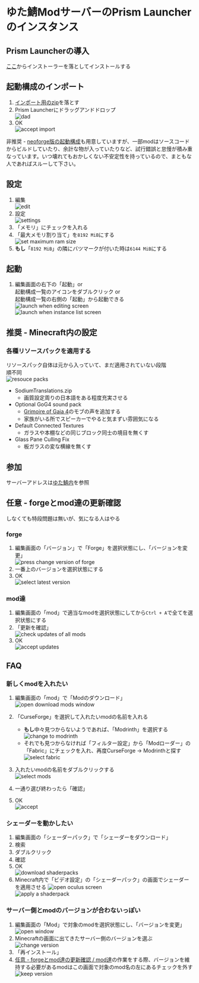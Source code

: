 # ゆた鯖ModサーバーのPrism Launcherのインスタンス

## Prism Launcherの導入

[ここ](https://prismlauncher.org)からインストーラーを落としてインストールする

## 起動構成のインポート

1. [インポート用のzip](./resource/instance/Modded_Hammer%201.13.6+1.20.1.forge.zip)を落とす
2. Prism Launcherにドラッグアンドドロップ\
![dad](./resource/dad.png)
3. OK\
![accept import](./resource/import.png)

非推奨 - [neoforge版の起動構成](./resource/instance/Drill%200.6.0-1.25.1+1.20.1.neoforge.zip)も用意していますが、一部modはソースコードからビルドしていたり、余計な物が入っていたりなど、試行錯誤と怠慢が積み重なっています。いつ壊れてもおかしくない不安定性を持っているので、まともな人であればスルーして下さい。

## 設定

1. 編集\
![edit](./resource/edit.png)
2. 設定\
![settings](./resource/settings/settings.png)
3. 「メモリ」にチェックを入れる
4. 「最大メモリ割り当て」を`8192 MiB`にする\
![set maximum ram size](./resource/settings/ram.png)
5. **もし**「`8192 MiB`」の隣にバツマークが付いた時は`6144 MiB`にする

## 起動

1. 編集画面の右下の「起動」or\
起動構成一覧のアイコンをダブルクリック or\
起動構成一覧の右側の「起動」から起動できる\
![launch when editing screen](./resource/launch.png)\
![launch when instance list screen](./resource/launch2.png)

## 推奨 - Minecraft内の設定

### 各種リソースパックを適用する

リソースパック自体は元から入っていて、まだ適用されていない段階\
順不同\
![resouce packs](./resource/resouce_pack.png)

- SodiumTranslations.zip
  - 画質設定周りの日本語をある程度充実させる
- Optional GoG4 sound pack
  - [Grimoire of Gaia 4](https://www.curseforge.com/projects/228948)のモブの声を追加する
  - 家族がいる所でスピーカーでやると気まずい雰囲気になる
- Default Connected Textures
  - ガラスや本棚などの同じブロック同士の境目を無くす
- Glass Pane Culling Fix
  - 板ガラスの変な横線を無くす

## 参加

サーバーアドレスは[ゆた鯖内](https://discord.com/channels/610020293208965151/742789380569301023/1343827340123312208)を参照

## 任意 - forgeとmod達の更新確認

しなくても特段問題は無いが、気になる人はやる

### forge

1. 編集画面の「バージョン」で「Forge」を選択状態にし、「バージョンを変更」\
![press change version of forge](./resource/change_forge_version/press_change_version.png)
2. 一番上のバージョンを選択状態にする
3. OK\
![select latest version](./resource/change_forge_version/select_latest.png)

### mod達

1. 編集画面の「mod」で適当なmodを選択状態にしてから`Ctrl + A`で全てを選択状態にする
2. 「更新を確認」\
![check updates of all mods](./resource/update_mods/check_updates.png)
3. OK\
![accept updates](./resource/update_mods/accept_updates.png)

## FAQ

### 新しくmodを入れたい

1. 編集画面の「mod」で「Modのダウンロード」\
![open download mods window](./resource/download_mods/open_download_mods_window.png)
2. 「CurseForge」を選択して入れたいmodの名前を入れる
    - **もし**中々見つからないようであれば、「Modrinth」を選択する\
![change to modrinth](./resource/download_mods/change_to_modrinth.png)
    - それでも見つからなければ「フィルター設定」から「Modローダー」の「Fabric」にチェックを入れ、再度CurseForge -> Modrinthと探す\
![select fabric](./resource/download_mods/select_fabric.png)

3. 入れたいmodの名前をダブルクリックする\
![select mods](./resource/download_mods/select_mods.png)
4. 一通り選び終わったら「確認」
5. OK\
![accept](./resource/download_mods/accept.png)

### シェーダーを動かしたい

1. 編集画面の「シェーダーパック」で「シェーダーをダウンロード」
2. 検索
3. ダブルクリック
4. 確認
5. OK\
![download shaderpacks](./resource/apply_shaders/download_shaders.png)
6. Minecraft内で「ビデオ設定」の「シェーダーパック」の画面でシェーダーを適用させる
![open oculus screen](./resource/apply_shaders/open_oculus_screen.png)\
![apply a shaderpack](./resource/apply_shaders/apply.png)

### サーバー側とmodのバージョンが合わないっぽい

1. 編集画面の「Mod」で対象のmodを選択状態にし、「バージョンを変更」\
![open window](./resource/change_mod_version/open_window.png)
2. Minecraftの画面に出てきたサーバー側のバージョンを選ぶ\
![change version](./resource/change_mod_version/change_version.png)
3. 「再インストール」
4. [任意 - forgeとmod達の更新確認 / mod達](#mod達)の作業をする際、バージョンを維持する必要があるmodはこの画面で対象のmod名の左にあるチェックを外す\
![keep version](./resource/change_mod_version/keep_version.png)
